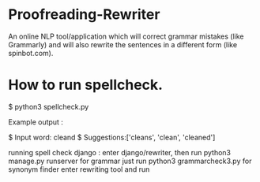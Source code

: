 # Proofreading-Rewriter
An online NLP tool/application which will correct grammar mistakes (like Grammarly) and will also rewrite the sentences in a different form (like spinbot.com).

# How to run spellcheck.

$ python3 spellcheck.py <input-file>

Example output :

$ Input word: cleand
$ Suggestions:['cleans', 'clean', 'cleaned']

running spell check django : enter django/rewriter, then run python3 manage.py runserver
for grammar just run python3 grammarcheck3.py
for synonym finder enter rewriting tool and run
